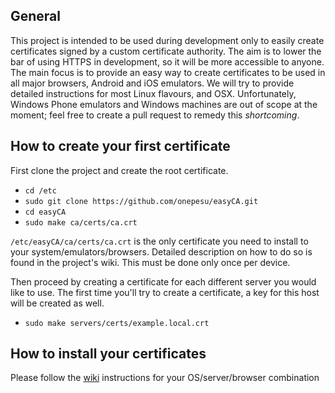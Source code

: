 General
-------
This project is intended to be used during development only to easily create certificates signed by a custom certificate authority. The aim is to lower the bar of using HTTPS in development, so it will be more accessible to anyone. The main focus is to provide an easy way to create certificates to be used in all major browsers, Android and iOS emulators. We will try to provide detailed instructions for most Linux flavours, and OSX. Unfortunately, Windows Phone emulators and Windows machines are out of scope at the moment; feel free to create a pull request to remedy this _shortcoming_.

How to create your first certificate
------------------------------------
First clone the project and create the root certificate.
* `cd /etc`
* `sudo git clone https://github.com/onepesu/easyCA.git`
* `cd easyCA`
* `sudo make ca/certs/ca.crt`

`/etc/easyCA/ca/certs/ca.crt` is the only certificate you need to install to your system/emulators/browsers. Detailed description on how to do so is found in the project's wiki. This must be done only once per device.

Then proceed by creating a certificate for each different server you would like to use. The first time you'll try to create a certificate, a key for this host will be created as well.
* `sudo make servers/certs/example.local.crt`

How to install your certificates
--------------------------------

Please follow the [wiki](https://github.com/onepesu/easyCA/wiki) instructions for your OS/server/browser combination
